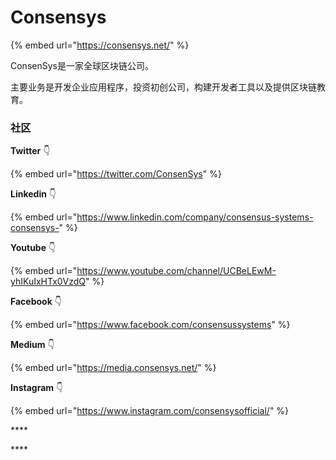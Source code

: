 # Consensys

{% embed url="https://consensys.net/" %}

ConsenSys是一家全球区块链公司。

主要业务是开发企业应用程序，投资初创公司，构建开发者工具以及提供区块链教育。

### 社区

**Twitter** 👇 

{% embed url="https://twitter.com/ConsenSys" %}

**Linkedin** 👇 

{% embed url="https://www.linkedin.com/company/consensus-systems-consensys-" %}

**Youtube** 👇 

{% embed url="https://www.youtube.com/channel/UCBeLEwM-yhIKuIxHTx0VzdQ" %}

**Facebook** 👇 

{% embed url="https://www.facebook.com/consensussystems" %}

**Medium** 👇 

{% embed url="https://media.consensys.net/" %}

**Instagram** 👇 

{% embed url="https://www.instagram.com/consensysofficial/" %}

\*\*\*\*

\*\*\*\*

